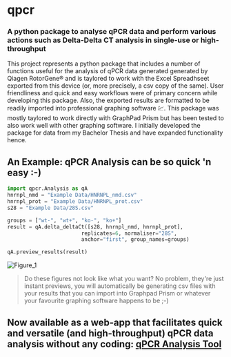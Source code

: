 # qpcr
### A python package to analyse qPCR data and perform various actions such as Delta-Delta CT analysis in single-use or high-throughput

This project represents a python package that includes a number of functions useful for the analysis of qPCR data generated generated by Qiagen RotorGene® 
and is taylored to work with the Excel Spreadhseet exported from this device (or, more precisely, a csv copy of the same). User friendliness and quick and easy workflows were of primary concern while developing this package. Also, the exported results are formatted to be readily imported into professional graphing software :chart:. This package was mostly taylored to work directly with GraphPad Prism but has been tested to also work well with other graphing software. I initially developed the package for data from my Bachelor Thesis and have expanded functionality hence.

## An Example: __qPCR Analysis__ can be so quick 'n easy :-)
```python
import qpcr.Analysis as qA
hnrnpl_nmd = "Example Data/HNRNPL_nmd.csv"
hnrnpl_prot = "Example Data/HNRNPL_prot.csv"
s28 = "Example Data/28S.csv"

groups = ["wt-", "wt+", "ko-", "ko+"]
result = qA.delta_deltaCt([s28, hnrnpl_nmd, hnrnpl_prot], 
                        replicates=6, normaliser="28S",
                        anchor="first", group_names=groups)

qA.preview_results(result)
```


![Figure_1](https://user-images.githubusercontent.com/89252165/130232298-256e2d1e-db07-429b-97c3-38bdaebc826d.png)
> Do these figures not look like what you want? No problem, they're just instant previews, you will automatically be generating csv files with your results that you can import into Graphpad Prism or whatever your favourite graphing software happens to be ;-)

## Now available as a web-app that facilitates quick and versatile (and high-throughput) qPCR data analysis without any coding: <a href = "https://share.streamlit.io/noahhenrikkleinschmidt/qpcr-analyser/main/main.py"> qPCR Analysis Tool </a>
